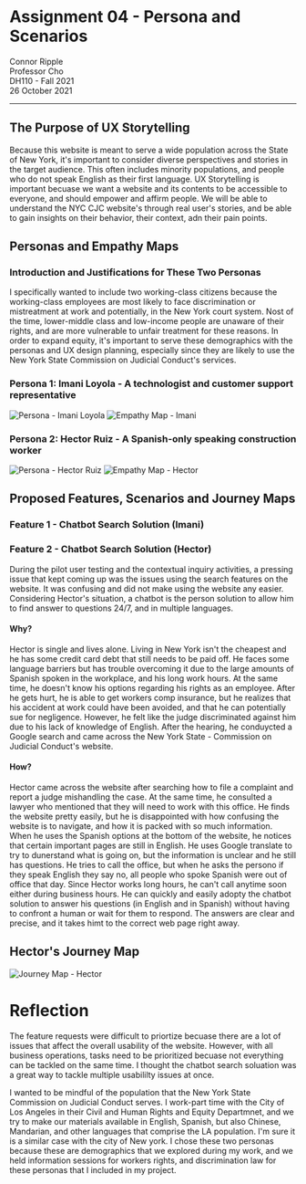 # Assignment 04 - Persona and Scenarios

Connor Ripple <br>
Professor Cho <br>
DH110 - Fall 2021 <br>
26 October 2021 <br>

---

## The Purpose of UX Storytelling

Because this website is meant to serve a wide population across the State of New York, it's important to consider diverse perspectives and stories in the target audience. This often includes minority populations, and people who do not speak English as their first language. UX Storytelling is important becuase we want a website and its contents to be accessible to everyone, and should empower and affirm people. We will be able to understand the NYC CJC website's through real user's stories, and be able to gain insights on their behavior, their context, adn their pain points. 

## Personas and Empathy Maps

### Introduction and Justifications for These Two Personas 

I specifically wanted to include two working-class citizens because the working-class employees are most likely to face discrimination or mistreatment at work and potentially, in the New York court system. Nost of the time, lower-middle class and low-income people are unaware of their rights, and are more vulnerable to unfair treatment for these reasons. In order to expand equity, it's important to serve these demographics with the personas and UX design planning, especially since they are likely to use the New York State Commission on Judicial Conduct's services. 

### Persona 1: Imani Loyola - A technologist and customer support representative

![Persona - Imani Loyola](https://user-images.githubusercontent.com/91553088/138819166-200ad3e1-df13-48ba-9f57-3b5c8b89464a.png)
![Empathy Map - Imani](https://user-images.githubusercontent.com/91553088/138819491-c99c6bdf-dcb7-4a3e-b7a8-197d8448c443.png)


### Persona 2: Hector Ruiz - A Spanish-only speaking construction worker 

![Persona - Hector Ruiz](https://user-images.githubusercontent.com/91553088/138819311-224bff8b-6845-47cf-911e-94a6bcaf47d0.png)
![Empathy Map - Hector](https://user-images.githubusercontent.com/91553088/138819511-34f03a4f-0457-4c05-9916-9f3c3b990f09.png)

## Proposed Features, Scenarios and Journey Maps

### Feature 1 - Chatbot Search Solution (Imani)



### Feature 2 - Chatbot Search Solution (Hector)

During the pilot user testing and the contextual inquiry activities, a pressing issue that kept coming up was the issues using the search features on the website. It was confusing and did not make using the website any easier. Considering Hector's situation, a chatbot is the person solution to allow him to find answer to questions 24/7, and in multiple languages. 

#### Why? 

Hector is single and lives alone. Living in New York isn't the cheapest and he has some credit card debt that still needs to be paid off. He faces some language barriers but has trouble overcoming it due to the large amounts of Spanish spoken in the workplace, and his long work hours. At the same time, he doesn't know his options regarding his rights as an employee. After he gets hurt, he is able to get workers comp insurance, but he realizes that his accident at work could have been avoided, and that he can potentially sue for negligence. However, he felt like the  judge discriminated against him due to his lack of knowledge of English. After the hearing, he conduycted a Google search and came across the New York State - Commission on Judicial Conduct's website.  

#### How?

Hector came across the website after searching how to file a complaint and report a judge mishandling the case. At the same time, he consulted a lawyer who mentioned that they will need to work with this office. He finds the website pretty easily, but he is disappointed with how confusing the website is to navigate, and how it is packed with so much information. When he uses the Spanish options at the bottom of the website, he notices that certain important pages are still in English. He uses Google translate to try to dunerstand what is going on, but the information is unclear and he still has questions. He tries to call the office, but when he asks the persono if they speak English they say no, all people who spoke Spanish were out of office that day. Since Hector works long hours, he can't call anytime soon either during business hours. He can quickly and easily adopty the chatbot solution to answer his questions (in English and in Spanish) without having to confront a human or wait for them to respond. The answers are clear and precise, and it takes himt to the correct web page right away.  

## Hector's Journey Map

![Journey Map - Hector](https://user-images.githubusercontent.com/91553088/138821452-17cd3675-a3d0-4d7b-9bd6-49f8d5c37629.png)

# Reflection

The feature requests were difficult to priortize becuase there are a lot of issues that affect the overall usability of the website. However, with all business operations, tasks need to be prioritized becuase not everything can be tackled on the same time. I thought the chatbot search soluation was a great way to tackle multiple usabililty issues at once.

I wanted to be mindful of the population that the New York State Commission on Judicial Conduct serves. I work-part time with the City of Los Angeles in their Civil and Human Rights and Equity Departmnet, and we try to make our materials available in English, Spanish, but also Chinese, Mandarian, and other languages that comprise the LA population. I'm sure it is a similar case with the city of New york. I chose these two personas because these are demographics that we explored during my work, and we held information sessions for workers rights, and discrimination law for these personas that I included in my project. 

